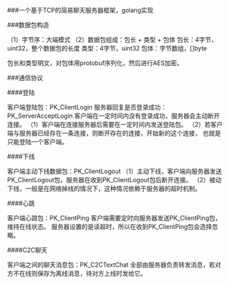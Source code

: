 ###一个基于TCP的简易聊天服务器框架，golang实现

###数据包构造

（1）字节序：大端模式
（2）数据包组成：包长 + 类型 + 包体
 包长：4字节，uint32，整个数据包的长度
 类型：4字节，uint32
 包体：字节数组，[]byte

包长和类型明文，对包体用protobuf序列化，然后进行AES加密。



###通信协议

####登陆

客户端登陆包：PK_ClientLogin
服务器回复是否登录成功：PK_ServerAcceptLogin
客户端在一定时间内没有登录成功，服务器会主动断开连接。
（1）客户端在连接服务器后需要在一定时间内发送登陆包。
（2）若客户端与服务器已经存在一条连接，则断开存在的连接，开始新的这个连接，
也就是只能登陆一个客户端。


####下线

客户端主动下线数据包：PK_ClientLogout
（1）主动下线，客户端向服务器发送PK_ClientLogout包，服务器在收到PK_ClientLogout包后断开连接。
（2）被动下线，一般是在网络掉线的情况下，这种情况依赖于服务器的超时机制。


####心跳

客户端心跳包：PK_ClientPing
客户端需要定时向服务器发送PK_ClientPing包，维持在线状态。
服务器设置的是读超时，所以在收到PK_ClientPing包会选择忽略。



####C2C聊天

客户端之间的聊天消息包：PK_C2CTextChat
全部由服务器负责转发消息，若对方不在线则保存为离线消息，待对方上线时发给它。





